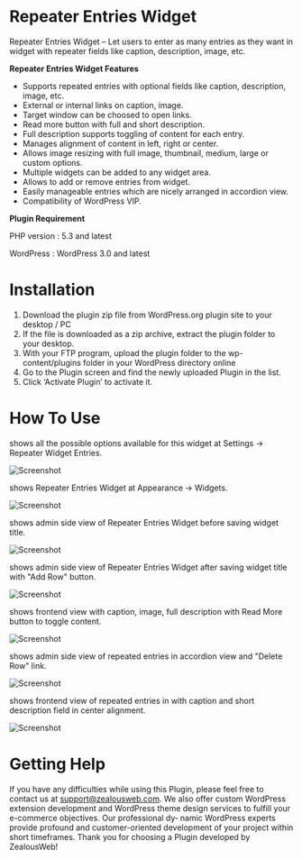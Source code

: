 # Repeater Entries Widget
Repeater Entries Widget – Let users to enter as many entries as they want in widget with repeater fields like caption, description, image, etc.

**Repeater Entries Widget Features**

- Supports repeated entries with optional fields like caption, description, image, etc.
- External or internal links on caption, image.
- Target window can be choosed to open links.
- Read more button with full and short description.
- Full description supports toggling of content for each entry.
- Manages alignment of content in left, right or center.
- Allows image resizing with full image, thumbnail, medium, large or custom options.
- Multiple widgets can be added to any widget area.
- Allows to add or remove entries from widget.
- Easily manageable entries which are nicely arranged in accordion view.
- Compatibility of WordPress VIP.

**Plugin Requirement**

PHP version : 5.3 and latest

WordPress : WordPress 3.0 and latest

# Installation
1. Download the plugin zip file from WordPress.org plugin site to your desktop / PC
2. If the file is downloaded as a zip archive, extract the plugin folder to your desktop.
3. With your FTP program, upload the plugin folder to the wp-content/plugins folder in your WordPress directory online
4. Go to the Plugin screen and find the newly uploaded Plugin in the list.
5. Click ‘Activate Plugin’ to activate it.

# How To Use

shows all the possible options available for this widget at Settings -> Repeater Widget Entries.

![Screenshot](resources/img/image-1.png)

shows Repeater Entries Widget at Appearance -> Widgets.

![Screenshot](resources/img/image-2.png)

shows admin side view of Repeater Entries Widget before saving widget title.

![Screenshot](resources/img/image-3.png)

shows admin side view of Repeater Entries Widget after saving widget title with "Add Row" button.

![Screenshot](resources/img/image-4.png)

shows frontend view with caption, image, full description with Read More button to toggle content.

![Screenshot](resources/img/image-5.png)

shows admin side view of repeated entries in accordion view and "Delete Row" link.

![Screenshot](resources/img/image-6.png)

shows frontend view of repeated entries in with caption and short description field in center alignment.

![Screenshot](resources/img/image-7.png)


# Getting Help

If you have any difficulties while using this Plugin, please feel free to contact us at support@zealousweb.com. We also offer custom WordPress extension development and WordPress theme design services to fulfill your e-commerce objectives. Our professional dy‐ namic WordPress experts provide profound and customer-oriented development of your project within short timeframes. Thank you for choosing a Plugin developed by ZealousWeb!
